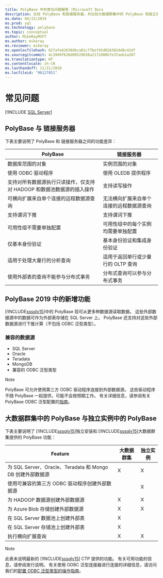 ```yaml
---
title: PolyBase 中的常见问题解答 |Microsoft Docs
description: 比较 PolyBase 和链接服务器，并比较大数据群集中的 PolyBase 和独立实例中的 PolyBase。 了解 PolyBase 2019 中的新增功能。
ms.date: 04/23/2019
ms.prod: sql
ms.technology: polybase
ms.topic: conceptual
author: MikeRayMSFT
ms.author: mikeray
ms.reviewer: mikeray
ms.openlocfilehash: 627afe62630dbca81c77bef45d8263824d8c41df
ms.sourcegitcommit: 4c3949f620d09529658a2172d00bfe37aeb1a387
ms.translationtype: HT
ms.contentlocale: zh-CN
ms.lasthandoff: 11/21/2020
ms.locfileid: "96127851"
---
```

# <a name="frequently-asked-questions"></a>常见问题

 [!INCLUDE [SQL Server](../../includes/applies-to-version/sqlserver.md)]

## <a name="polybase-vs-linked-servers"></a>PolyBase 与 链接服务器
下表主要说明了 PolyBase 和 链接服务器之间的功能差异：

|PolyBase | 链接服务器|
|--------------------------|--------------------------|  
|数据库范围的对象|实例范围的对象|
|使用 ODBC 驱动程序|使用 OLEDB 提供程序|
|支持对所有数据源执行只读操作，仅支持对 HADOOP 和数据池数据源的插入操作|支持读写操作|
|可横向扩展来自单个连接的远程数据源查询 |无法横向扩展来自单个连接的远程数据源查询|
|支持谓词下推|支持谓词下推|
|可用性组不需要单独配置|可用性组中的每个实例均需要单独配置|
|仅基本身份验证|基本身份验证和集成身份验证|
|适用于处理大量行的分析查询|适用于返回单行或少量行的 OLTP 查询|
|使用外部表的查询不能参与分布式事务|分布式查询可以参与分布式事务|

## <a name="whats-new-in-polybase-2019"></a>PolyBase 2019 中的新增功能 

[!INCLUDE[sssqlv15](../../includes/sssqlv15-md.md)]中的 PolyBase 现可从更多种数据源读取数据。 这些外部数据源中的数据可作为外部表存储在 SQL Server 上。 PolyBase 还支持对这些外部数据源进行下推计算（不包括 ODBC 泛型类型）。

### <a name="compatible-data-sources"></a>兼容的数据源

- SQL Server
- Oracle
- Teradata
- MongoDB
- 兼容的 ODBC 泛型类型
  
> [!NOTE]
> PolyBase 可允许使用第三方 ODBC 驱动程序连接到外部数据源。 这些驱动程序不随 PolyBase 一起提供，可能不会按预期工作。 有关详细信息，请参阅有关 PolyBase ODBC 泛型配置的[指南](../../relational-databases/polybase/polybase-configure-odbc-generic.md)。  

## <a name="polybase-in-big-data-clusters-vs-polybase-in-stand-alone-instances"></a>大数据群集中的 PolyBase 与独立实例中的 PolyBase

下表主要说明了 [!INCLUDE[sssqlv15](../../includes/sssqlv15-md.md)]独立安装和 [!INCLUDE[sssqlv15](../../includes/sssqlv15-md.md)]大数据群集提供的 PolyBase 功能：

|Feature |大数据群集|独立实例|
|--------------------------|--------------------------|---------|   
|为 SQL Server、Oracle、Teradata 和 Mongo DB 创建外部数据源 |X|X |
|使用可兼容的第三方 ODBC 驱动程序创建外部数据源 | | X|
|为 HADOOP 数据源创建外部数据源 | X| X|
|为 Azure Blob 存储创建外部数据源 | X| X|
|在 SQL Server 数据池上创建外部表 | X| |
|在 SQL Server 存储池上创建外部表 | X| |
|执行横向扩展查询 | X| X|

> [!NOTE]
>此表未说明最新的 [!INCLUDE[sssqlv15](../../includes/sssqlv15-md.md)] CTP 提供的功能。 有关可用功能的信息，请参阅发行说明。 有关使用 ODBC 泛型连接器进行连接的详细信息，请访问我们的[配置 ODBC 泛型类型的操作指南](polybase-configure-odbc-generic.md)。